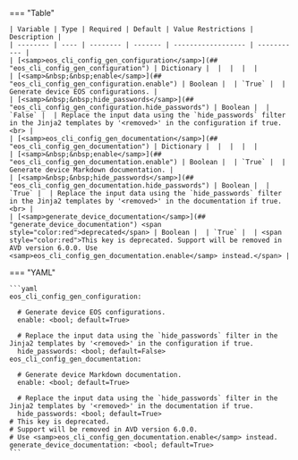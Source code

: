 <!--
  ~ Copyright (c) 2024 Arista Networks, Inc.
  ~ Use of this source code is governed by the Apache License 2.0
  ~ that can be found in the LICENSE file.
  -->
=== "Table"

    | Variable | Type | Required | Default | Value Restrictions | Description |
    | -------- | ---- | -------- | ------- | ------------------ | ----------- |
    | [<samp>eos_cli_config_gen_configuration</samp>](## "eos_cli_config_gen_configuration") | Dictionary |  |  |  |  |
    | [<samp>&nbsp;&nbsp;enable</samp>](## "eos_cli_config_gen_configuration.enable") | Boolean |  | `True` |  | Generate device EOS configurations. |
    | [<samp>&nbsp;&nbsp;hide_passwords</samp>](## "eos_cli_config_gen_configuration.hide_passwords") | Boolean |  | `False` |  | Replace the input data using the `hide_passwords` filter in the Jinja2 templates by '<removed>' in the configuration if true.<br> |
    | [<samp>eos_cli_config_gen_documentation</samp>](## "eos_cli_config_gen_documentation") | Dictionary |  |  |  |  |
    | [<samp>&nbsp;&nbsp;enable</samp>](## "eos_cli_config_gen_documentation.enable") | Boolean |  | `True` |  | Generate device Markdown documentation. |
    | [<samp>&nbsp;&nbsp;hide_passwords</samp>](## "eos_cli_config_gen_documentation.hide_passwords") | Boolean |  | `True` |  | Replace the input data using the `hide_passwords` filter in the Jinja2 templates by '<removed>' in the documentation if true.<br> |
    | [<samp>generate_device_documentation</samp>](## "generate_device_documentation") <span style="color:red">deprecated</span> | Boolean |  | `True` |  | <span style="color:red">This key is deprecated. Support will be removed in AVD version 6.0.0. Use <samp>eos_cli_config_gen_documentation.enable</samp> instead.</span> |

=== "YAML"

    ```yaml
    eos_cli_config_gen_configuration:

      # Generate device EOS configurations.
      enable: <bool; default=True>

      # Replace the input data using the `hide_passwords` filter in the Jinja2 templates by '<removed>' in the configuration if true.
      hide_passwords: <bool; default=False>
    eos_cli_config_gen_documentation:

      # Generate device Markdown documentation.
      enable: <bool; default=True>

      # Replace the input data using the `hide_passwords` filter in the Jinja2 templates by '<removed>' in the documentation if true.
      hide_passwords: <bool; default=True>
    # This key is deprecated.
    # Support will be removed in AVD version 6.0.0.
    # Use <samp>eos_cli_config_gen_documentation.enable</samp> instead.
    generate_device_documentation: <bool; default=True>
    ```
